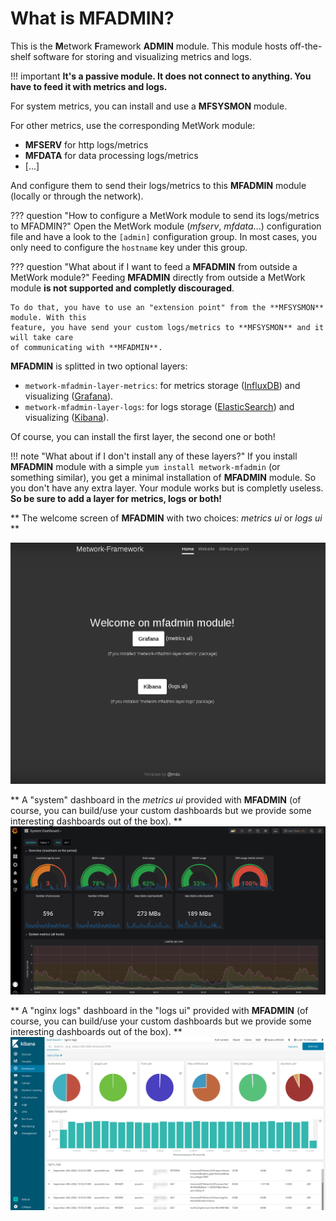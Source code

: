 # What is MFADMIN?

This is the **M**etwork **F**ramework **ADMIN** module. This module hosts off-the-shelf software for storing and visualizing metrics and logs.

!!! important
    **It's a passive module. It does not connect to anything. You have to feed it with metrics and logs.**

For system metrics, you can install and use a **MFSYSMON** module.

For other metrics, use the corresponding MetWork module:

- **MFSERV** for http logs/metrics
- **MFDATA** for data processing logs/metrics
- [...]

And configure them to send their logs/metrics to this **MFADMIN** module (locally or through the network).

??? question "How to configure a MetWork module to send its logs/metrics to MFADMIN?"
    Open the MetWork module (*mfserv*, *mfdata*...) configuration file and have a look to the `[admin]` configuration group. In most cases, you only need to configure the `hostname` key under this group.

??? question "What about if I want to feed a **MFADMIN** from outside a MetWork module?"
    Feeding **MFADMIN** directly from outside a MetWork module **is not supported and completly discouraged**.

    To do that, you have to use an "extension point" from the **MFSYSMON** module. With this
    feature, you have send your custom logs/metrics to **MFSYSMON** and it will take care
    of communicating with **MFADMIN**.

**MFADMIN** is splitted in two optional layers:

- `metwork-mfadmin-layer-metrics`: for metrics storage ([InfluxDB](https://www.influxdata.com/products/influxdb-overview/)) and visualizing ([Grafana](https://grafana.com)).
- `metwork-mfadmin-layer-logs`: for logs storage ([ElasticSearch](FIXME)) and visualizing ([Kibana](https://www.elastic.co/fr/kibana)).

Of course, you can install the first layer, the second one or both!

!!! note "What about if I don't install any of these layers?"
    If you install **MFADMIN** module with a simple `yum install metwork-mfadmin` (or something similar),
    you get a minimal installation of **MFADMIN** module. So you don't have any extra layer. Your module
    works but is completly useless. **So be sure to add a layer for metrics, logs or both!**

** The welcome screen of **MFADMIN** with two choices: *metrics ui* or *logs ui* **

![](images/screenshot2.png)

** A "system" dashboard in the *metrics ui* provided with **MFADMIN** (of course, you can build/use your custom dashboards but we provide some interesting dashboards out of the box). **
![](images/screenshot1.png)

** A "nginx logs" dashboard in the "logs ui" provided with **MFADMIN** (of course, you can build/use your custom dashboards but we provide some interesting dashboards out of the box). **
![](images/screenshot3.png)
